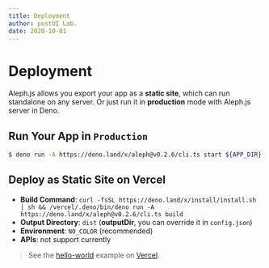 ```yaml
---
title: Deployment
author: postUI Lab.
date: 2020-10-01
---
```


# Deployment
Aleph.js allows you export your app as a **static site**, which can run standalone on any server. Or just run it in **production** mode with Aleph.js server in Deno.

## Run Your App in `Production`
```bash
$ deno run -A https://deno.land/x/aleph@v0.2.6/cli.ts start ${APP_DIR} --port 80
```

## Deploy as Static Site on Vercel

- **Build Command**: `curl -fsSL https://deno.land/x/install/install.sh | sh && /vercel/.deno/bin/deno run -A https://deno.land/x/aleph@v0.2.6/cli.ts build`
- **Output Directory**: `dist` (**outputDir**, you can override it in `config.json`)
- **Environment**: `NO_COLOR` (recommended)
- **APIs**: not support currently

> See the [hello-world](https://alephjs-hello-world.vercel.app/) example on [Vercel](https://vercel.com).
